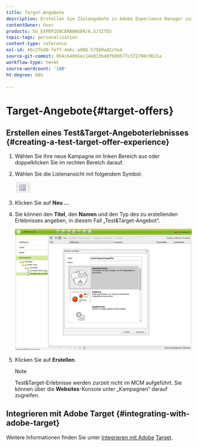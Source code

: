 ```yaml
---
title: Target-Angebote
description: Erstellen Sie Zielangebote in Adobe Experience Manager zur Verwendung in Adobe Target.
contentOwner: User
products: SG_EXPERIENCEMANAGER/6.5/SITES
topic-tags: personalization
content-type: reference
exl-id: 46c2fbd0-7eff-4a6c-a088-57560ad2c5e4
source-git-commit: 8b4cb4065ec14e813b49fb0d577c372790c9b21a
workflow-type: tm+mt
source-wordcount: '100'
ht-degree: 88%

---
```


# Target-Angebote{#target-offers}

## Erstellen eines Test&amp;Target-Angeboterlebnisses {#creating-a-test-target-offer-experience}

1. Wählen Sie Ihre neue Kampagne im linken Bereich aus oder doppelklicken Sie im rechten Bereich darauf.
1. Wählen Sie die Listenansicht mit folgendem Symbol:

   ![Listenansicht](do-not-localize/chlimage_1-11.png)

1. Klicken Sie auf **Neu ...**
1. Sie können den **Titel**, den **Namen** und den Typ des zu erstellenden Erlebnisses angeben, in diesem Fall „Test&amp;Target-Angebot“.

   ![chlimage_1-139](assets/chlimage_1-139.png)

1. Klicken Sie auf **Erstellen**.

   >[!NOTE]
   >
   >Test&amp;Target-Erlebnisse werden zurzeit nicht im MCM aufgeführt. Sie können über die **Websites**-Konsole unter „Kampagnen“ darauf zugreifen.

## Integrieren mit Adobe Target {#integrating-with-adobe-target}

Weitere Informationen finden Sie unter [Integrieren mit Adobe](/help/sites-administering/target.md) [Target](/help/sites-administering/target.md).
